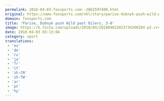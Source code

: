 ```yaml
---
permalink: 2018-04-03-foxsports.com--2062597400.html
original: https://www.foxsports.com/nhl/story/parise-dubnyk-push-wild-past-oilers-3-0-040218
domain: foxsports.com
title: 'Parise, Dubnyk push Wild past Oilers, 3-0'
image: https://b.fssta.com/uploads/2018/04/201804022023734260204-p2.vresize.1200.630.high.52.jpeg
date: 2018-04-03 03:13:04
category: sport
translations: 
 - 'es'
 - 'de'
 - 'ru'
 - 'ja'
 - 'fr'
 - 'it'
 - 'zh-CN'
 - 'zh-TW'
 - 'ar'
 - 'pt'
 - 'hy'
---
```


